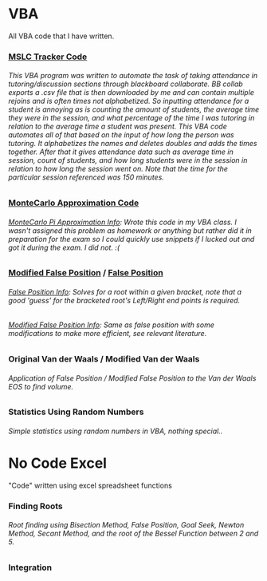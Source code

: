 # **VBA**
All VBA code that I have written.

### [MSLC Tracker Code](https://github.com/jesse-anderson/VBA/tree/main/MSLC-Attendance-Tracking) 
###### This VBA program was written to automate the task of taking attendance in tutoring/discussion sections through blackboard collaborate. BB collab exports a .csv file that is then downloaded by me and can contain multiple rejoins and is often times not alphabetized. So inputting attendance for a student is annoying as is counting the amount of students, the average time they were in the session, and what percentage of the time I was tutoring in relation to the average time a student was present. This VBA code automates all of that based on the input of how long the person was tutoring. It alphabetizes the names and deletes doubles and adds the times together. After that it gives attendance data such as average time in session, count of students, and how long students were in the session in relation to how long the session went on. Note that the time for the particular session referenced was 150 minutes. 

### [MonteCarlo Approximation Code](https://github.com/jesse-anderson/VBA/tree/main/MonteCarlo-Method)
###### [MonteCarlo Pi Approximation Info](https://blogs.sas.com/content/iml/2016/03/14/monte-carlo-estimates-of-pi.html): Wrote this code in my VBA class. I wasn't assigned this problem as homework or anything but rather did it in preparation for the exam so I could quickly use snippets if I lucked out and got it during the exam. I did not. :(

### [Modified False Position](https://github.com/jesse-anderson/VBA/tree/main/Modified-False-Position) / [False Position](https://github.com/jesse-anderson/VBA/tree/main/Original-False-Position)
###### [False Position Info](https://mathworld.wolfram.com/MethodofFalsePosition.html): Solves for a root within a given bracket, note that a good 'guess' for the bracketed root's Left/Right end points is required.
###### [Modified False Position Info](https://www.charlesrcook.com/archive/2012/11/14/modified-false-position-method-in-c-accepting-a-function-pointer.aspx): Same as false position with some modifications to make more efficient, see relevant literature.

### Original Van der Waals / Modified Van der Waals
###### Application of False Position / Modified False Position to the Van der Waals EOS to find volume.

### Statistics Using Random Numbers
###### Simple statistics using random numbers in VBA, nothing special..

# **No Code Excel**
"Code" written using excel spreadsheet functions
### Finding Roots
###### Root finding using Bisection Method, False Position, Goal Seek, Newton Method, Secant Method, and the root of the Bessel Function between 2 and 5.
### Integration
